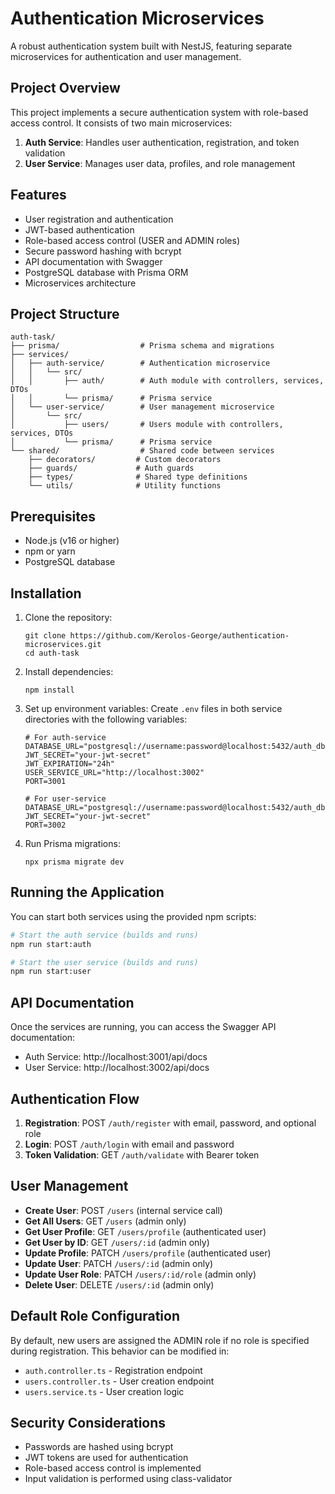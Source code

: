 # Authentication Microservices

A robust authentication system built with NestJS, featuring separate microservices for authentication and user management.

## Project Overview

This project implements a secure authentication system with role-based access control. It consists of two main microservices:

1. **Auth Service**: Handles user authentication, registration, and token validation
2. **User Service**: Manages user data, profiles, and role management

## Features

- User registration and authentication
- JWT-based authentication
- Role-based access control (USER and ADMIN roles)
- Secure password hashing with bcrypt
- API documentation with Swagger
- PostgreSQL database with Prisma ORM
- Microservices architecture

## Project Structure

```
auth-task/
├── prisma/                  # Prisma schema and migrations
├── services/
│   ├── auth-service/        # Authentication microservice
│   │   └── src/
│   │       ├── auth/        # Auth module with controllers, services, DTOs
│   │       └── prisma/      # Prisma service
│   └── user-service/        # User management microservice
│       └── src/
│           ├── users/       # Users module with controllers, services, DTOs
│           └── prisma/      # Prisma service
└── shared/                  # Shared code between services
    ├── decorators/         # Custom decorators
    ├── guards/             # Auth guards
    ├── types/              # Shared type definitions
    └── utils/              # Utility functions
```

## Prerequisites

- Node.js (v16 or higher)
- npm or yarn
- PostgreSQL database

## Installation

1. Clone the repository:
   ```
   git clone https://github.com/Kerolos-George/authentication-microservices.git
   cd auth-task
   ```

2. Install dependencies:
   ```
   npm install
   ```

3. Set up environment variables:
   Create `.env` files in both service directories with the following variables:
   ```
   # For auth-service
   DATABASE_URL="postgresql://username:password@localhost:5432/auth_db"
   JWT_SECRET="your-jwt-secret"
   JWT_EXPIRATION="24h"
   USER_SERVICE_URL="http://localhost:3002"
   PORT=3001

   # For user-service
   DATABASE_URL="postgresql://username:password@localhost:5432/auth_db"
   JWT_SECRET="your-jwt-secret"
   PORT=3002
   ```

4. Run Prisma migrations:
   ```
   npx prisma migrate dev
   ```

## Running the Application

You can start both services using the provided npm scripts:

```bash
# Start the auth service (builds and runs)
npm run start:auth

# Start the user service (builds and runs)
npm run start:user
```


## API Documentation

Once the services are running, you can access the Swagger API documentation:

- Auth Service: http://localhost:3001/api/docs
- User Service: http://localhost:3002/api/docs

## Authentication Flow

1. **Registration**: POST `/auth/register` with email, password, and optional role
2. **Login**: POST `/auth/login` with email and password
3. **Token Validation**: GET `/auth/validate` with Bearer token

## User Management

- **Create User**: POST `/users` (internal service call)
- **Get All Users**: GET `/users` (admin only)
- **Get User Profile**: GET `/users/profile` (authenticated user)
- **Get User by ID**: GET `/users/:id` (admin only)
- **Update Profile**: PATCH `/users/profile` (authenticated user)
- **Update User**: PATCH `/users/:id` (admin only)
- **Update User Role**: PATCH `/users/:id/role` (admin only)
- **Delete User**: DELETE `/users/:id` (admin only)

## Default Role Configuration

By default, new users are assigned the ADMIN role if no role is specified during registration. This behavior can be modified in:

- `auth.controller.ts` - Registration endpoint
- `users.controller.ts` - User creation endpoint
- `users.service.ts` - User creation logic

## Security Considerations

- Passwords are hashed using bcrypt
- JWT tokens are used for authentication
- Role-based access control is implemented
- Input validation is performed using class-validator


